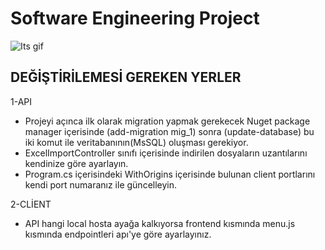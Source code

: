 # Software Engineering Project

![Its gif](./client/src/images/ss.gif)


## DEĞİŞTİRİLEMESİ GEREKEN YERLER

1-API

- Projeyi açınca ilk olarak migration yapmak gerekecek Nuget package manager içerisinde (add-migration mig_1) sonra (update-database) bu iki komut ile veritabanının(MsSQL) oluşması gerekiyor.
- ExcelImportController sınıfı içerisinde indirilen dosyaların uzantılarını kendinize göre ayarlayın.
- Program.cs içerisindeki WithOrigins içerisinde bulunan client portlarını kendi port numaranız ile güncelleyin.

2-CLİENT

- API hangi local hosta ayağa kalkıyorsa frontend kısmında menu.js kısmında endpointleri apı'ye göre ayarlayınız.
